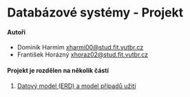 # Databázové systémy - Projekt

#### Autoři
- Dominik Harmim <xharmi00@stud.fit.vutbr.cz>
- František Horázný <xhoraz02@stud.fit.vutbr.cz>

#### Projekt je rozdělen na několik částí
1. [Datový model (ERD) a model případů užití](./1/README.md)
